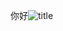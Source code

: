 你好![title](https://raw.githubusercontent.com/HuNanHank/GitNote-images/master/GitNote/2019/04/06/%E5%B1%8F%E5%B9%95%E5%BF%AB%E7%85%A7%202019-04-06%20%E4%B8%8B%E5%8D%882.57.27-1554536136016.png)